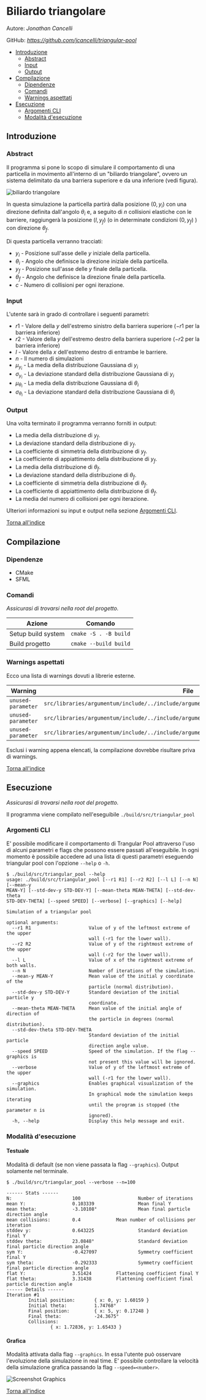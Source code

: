# Biliardo triangolare

Autore: *Jonathan Cancelli*

GitHub: *https://github.com/jcancelli/triangular-pool*

- [Introduzione](#introduzione)
	- [Abstract](#abstract)
	- [Input](#input)
	- [Output](#output)
- [Compilazione](#compilazione)
	- [Dipendenze](#dipendenze)
	- [Comandi](#comandi)
	- [Warnings aspettati](#warnings-aspettati)
- [Esecuzione](#esecuzione)
	- [Argomenti CLI](#argomenti-cli)
	- [Modalità d'esecuzione](#modalità-desecuzione)

## Introduzione

### Abstract

Il programma si pone lo scopo di simulare il comportamento di una
particella in movimento all'interno di un "biliardo triangolare", ovvero
un sistema delimitato da una barriera superiore e da una inferiore (vedi figura).

![biliardo triangolare](resources/readme/biliardo.svg)

In questa simulazione la particella partirà dalla posizione $(0, y_i)$ con
una direzione definita dall'angolo $\theta_i$ e, a seguito di $n$ collisioni elastiche con
le barriere, raggiungerà la posizione $(l, y_f)$ (o in determinate condizioni $(0, y_f)$ )
con direzione $\theta_f$.

Di questa particella verranno tracciati:
- $y_i$ - Posizione sull'asse delle $y$ iniziale della particella.
- $\theta_i$ - Angolo che definisce la direzione iniziale della particella.
- $y_f$ - Posizione sull'asse delle $y$ finale della particella.
- $\theta_f$ - Angolo che definisce la direzione finale della particella.
- $c$ - Numero di collisioni per ogni iterazione.


### Input

L'utente sarà in grado di controllare i seguenti parametri:
- $r1$ - Valore della $y$ dell'estremo sinistro della barriera superiore ($-r1$ per la
barriera inferiore)
- $r2$ - Valore della $y$ dell'estremo destro della barriera superiore ($-r2$ per la
barriera inferiore)
- $l$ - Valore della $x$ dell'estremo destro di entrambe le barriere.
- $n$ - Il numero di simulazioni
- $\mu_{y_i}$ - La media della distribuzione Gaussiana di $y_i$
- $\sigma_{y_i}$ - La deviazione standard della distribuzione Gaussiana di $y_i$
- $\mu_{\theta_i}$ - La media della distribuzione Gaussiana di $\theta_i$
- $\sigma_{\theta_i}$ - La deviazione standard della distribuzione Gaussiana di $\theta_i$


### Output

Una volta terminato il programma verranno forniti in output:
- La media della distribuzione di $y_f$.
- La deviazione standard della distribuzione di $y_f$.
- La coefficiente di simmetria della distribuzione di $y_f$.
- La coefficiente di appiattimento della distribuzione di $y_f$.
- La media della distribuzione di $\theta_f$.
- La deviazione standard della distribuzione di $\theta_f$.
- La coefficiente di simmetria della distribuzione di $\theta_f$.
- La coefficiente di appiattimento della distribuzione di $\theta_f$.
- La media del numero di collisioni per ogni iterazione.


Ulteriori informazioni su input e output nella sezione [Argomenti CLI](#argomenti-cli).

[Torna all'indice](#biliardo-triangolare)


## Compilazione

### Dipendenze
- CMake
- SFML

### Comandi

*Assicurasi di trovarsi nella root del progetto.*

| Azione |  Comando |
|--------|----------|
| Setup build system | `cmake -S . -B build` |
| Build progetto | `cmake --build build` |


### Warnings aspettati

Ecco una lista di warnings dovuti a librerie esterne.

| Warning | File |
|---------|------|
|`unused-parameter`| `src/libraries/argumentum/include/../include/argumentum/../../src/optionpack.h:19:50` |
| `unused-parameter` | `src/libraries/argumentum/include/../include/argumentum/../../src/argumentstream_impl.h:11:93` |
| `unused-parameter` | `src/libraries/argumentum/include/../include/argumentum/../../src/parserconfig_impl.h:94:26` |

Esclusi i warning appena elencati, la compilazione dovrebbe risultare
priva di warnings.

[Torna all'indice](#biliardo-triangolare)


## Esecuzione

*Assicurasi di trovarsi nella root del progetto.*

Il programma viene compilato nell'eseguibile `./build/src/triangular_pool`


### Argomenti CLI

E' possibile modificare il comportamento di Trangular Pool attraverso
l'uso di alcuni parametri e flags che possono essere passati all'eseguibile.
In ogni momento è possibile accedere ad una lista di questi parametri eseguendo
triangular pool con l'opzione `--help` o `-h`.

```
$ ./build/src/triangular_pool --help
usage: ./build/src/triangular_pool [--r1 R1] [--r2 R2] [--l L] [--n N] [--mean-y
MEAN-Y] [--std-dev-y STD-DEV-Y] [--mean-theta MEAN-THETA] [--std-dev-theta
STD-DEV-THETA] [--speed SPEED] [--verbose] [--graphics] [--help]

Simulation of a triangular pool

optional arguments:
  --r1 R1                     Value of y of the leftmost extreme of the upper
                              wall (-r1 for the lower wall).
  --r2 R2                     Value of y of the rightmost extreme of the upper
                              wall (-r2 for the lower wall).
  --l L                       Value of x of the rightmost extreme of both walls.
  --n N                       Number of iterations of the simulation.
  --mean-y MEAN-Y             Mean value of the initial y coordinate of the
                              particle (normal distribution).
  --std-dev-y STD-DEV-Y       Standard deviation of the initial particle y
                              coordinate.
  --mean-theta MEAN-THETA     Mean value of the initial angle of direction of
                              the particle in degrees (normal distribution).
  --std-dev-theta STD-DEV-THETA
                              Standard deviation of the initial particle
                              direction angle value.
  --speed SPEED               Speed of the simulation. If the flag --graphics is
                              not present this value will be ignored.
  --verbose                   Value of y of the leftmost extreme of the upper
                              wall (-r1 for the lower wall).
  --graphics                  Enables graphical visualization of the simulation.
                              In graphical mode the simulation keeps iterating
                              until the program is stopped (the parameter n is
                              ignored).
  -h, --help                  Display this help message and exit.
```

### Modalità d'esecuzione


#### Testuale

Modalità di default (se non viene passata la flag `--graphics`). Output solamente nel terminale.

```
$ ./build/src/triangular_pool --verbose --n=100

------ Stats ------
N:                      100                     Number of iterations
mean Y:                 0.103339                Mean final Y
mean theta:             -3.10108°               Mean final particle direction angle
mean collisions:        0.4             Mean number of collisions per iteration
stddev y:               0.643225                Standard deviation final Y
stddev theta:           23.0848°                Standard deviation final particle direction angle
sym Y:                  -0.427097               Symmetry coefficient final Y
sym theta:              -0.292333               Symmetry coefficient final particle direction angle
flat Y:                 3.51424         Flattening coefficient final Y
flat theta:             3.31438         Flattening coefficient final particle direction angle
------ Details ------
Iteration #1
        Initial position:       { x: 0, y: 1.60159 }
        Initial theta:          1.74768°
        Final position:         { x: 5, y: 0.17248 }
        Final theta:            -24.3675°
        Collisions:
                { x: 1.72836, y: 1.65433 }
```


#### Grafica

Modalità attivata dalla flag `--graphics`. In essa l'utente può osservare l'evoluzione
della simulazione in real time. E' possibile controllare la velocità della simulazione
grafica passando la flag `--speed=<number>`.

![Screenshot Graphics](resources/readme/screenshot-graphics.png)

[Torna all'indice](#biliardo-triangolare)